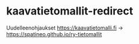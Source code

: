# kaavatietomallit-redirect
Uudelleenohjaukset https://kaavatietomalli.fi -> https://spatineo.github.io/ry-tietomallit